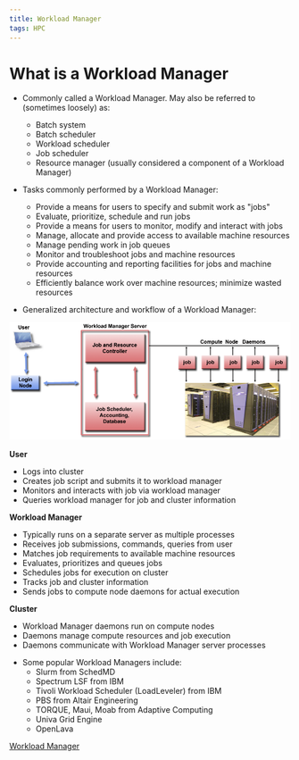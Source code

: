 ```yaml
---
title: Workload Manager
tags: HPC 
---
```

<!--more-->

# What is a Workload Manager
+ Commonly called a Workload Manager. May also be referred to (sometimes loosely) as:

    - Batch system
    - Batch scheduler
    - Workload scheduler
    - Job scheduler
    - Resource manager (usually considered a component of a Workload Manager) 

+ Tasks commonly performed by a Workload Manager:

    - Provide a means for users to specify and submit work as "jobs"
    - Evaluate, prioritize, schedule and run jobs
    - Provide a means for users to monitor, modify and interact with jobs
    - Manage, allocate and provide access to available machine resources
    - Manage pending work in job queues
    - Monitor and troubleshoot jobs and machine resources
    - Provide accounting and reporting facilities for jobs and machine resources
    - Efficiently balance work over machine resources; minimize wasted resources 

+ Generalized architecture and workflow of a Workload Manager: 

![WorkloadMgrWorkflow](/assets/img/blog/hpc/workloadMgrWorkflow.png)

 **User** 

  - Logs into cluster
  - Creates job script and submits it to workload manager
  - Monitors and interacts with job via workload manager
  - Queries workload manager for job and cluster information 

**Workload Manager**
  - Typically runs on a separate server as multiple processes
  - Receives job submissions, commands, queries from user
  - Matches job requirements to available machine resources
  - Evaluates, prioritizes and queues jobs
  - Schedules jobs for execution on cluster
  - Tracks job and cluster information
  - Sends jobs to compute node daemons for actual execution 

**Cluster**
  - Workload Manager daemons run on compute nodes
  - Daemons manage compute resources and job execution
  - Daemons communicate with Workload Manager server processes 

+ Some popular Workload Managers include:
  - Slurm from SchedMD
  - Spectrum LSF from IBM
  - Tivoli Workload Scheduler (LoadLeveler) from IBM
  - PBS from Altair Engineering
  - TORQUE, Maui, Moab from Adaptive Computing
  - Univa Grid Engine
  - OpenLava 



[Workload Manager](https://computing.llnl.gov/tutorials/moab/)
